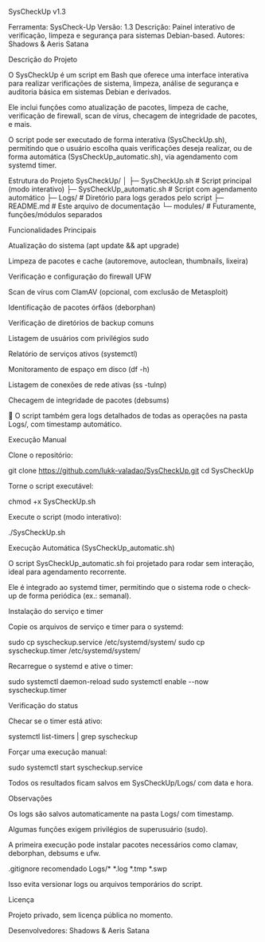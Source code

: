 SysCheckUp v1.3

Ferramenta: SysCheck-Up
Versão: 1.3
Descrição: Painel interativo de verificação, limpeza e segurança para sistemas Debian-based.
Autores: Shadows & Aeris Satana

Descrição do Projeto

O SysCheckUp é um script em Bash que oferece uma interface interativa para realizar verificações de sistema, limpeza, análise de segurança e auditoria básica em sistemas Debian e derivados.

Ele inclui funções como atualização de pacotes, limpeza de cache, verificação de firewall, scan de vírus, checagem de integridade de pacotes, e mais.

O script pode ser executado de forma interativa (SysCheckUp.sh), permitindo que o usuário escolha quais verificações deseja realizar, ou de forma automática (SysCheckUp_automatic.sh), via agendamento com systemd timer.

Estrutura do Projeto
SysCheckUp/
│
├─ SysCheckUp.sh            # Script principal (modo interativo)
├─ SysCheckUp_automatic.sh  # Script com agendamento automático
├─ Logs/                    # Diretório para logs gerados pelo script
├─ README.md                # Este arquivo de documentação
└─ modules/                 # Futuramente, funções/módulos separados

Funcionalidades Principais

Atualização do sistema (apt update && apt upgrade)

Limpeza de pacotes e cache (autoremove, autoclean, thumbnails, lixeira)

Verificação e configuração do firewall UFW

Scan de vírus com ClamAV (opcional, com exclusão de Metasploit)

Identificação de pacotes órfãos (deborphan)

Verificação de diretórios de backup comuns

Listagem de usuários com privilégios sudo

Relatório de serviços ativos (systemctl)

Monitoramento de espaço em disco (df -h)

Listagem de conexões de rede ativas (ss -tulnp)

Checagem de integridade de pacotes (debsums)

📌 O script também gera logs detalhados de todas as operações na pasta Logs/, com timestamp automático.

Execução Manual

Clone o repositório:

git clone https://github.com/lukk-valadao/SysCheckUp.git
cd SysCheckUp


Torne o script executável:

chmod +x SysCheckUp.sh


Execute o script (modo interativo):

./SysCheckUp.sh

Execução Automática (SysCheckUp_automatic.sh)

O script SysCheckUp_automatic.sh foi projetado para rodar sem interação, ideal para agendamento recorrente.

Ele é integrado ao systemd timer, permitindo que o sistema rode o check-up de forma periódica (ex.: semanal).

Instalação do serviço e timer

Copie os arquivos de serviço e timer para o systemd:

sudo cp syscheckup.service /etc/systemd/system/
sudo cp syscheckup.timer /etc/systemd/system/


Recarregue o systemd e ative o timer:

sudo systemctl daemon-reload
sudo systemctl enable --now syscheckup.timer

Verificação do status

Checar se o timer está ativo:

systemctl list-timers | grep syscheckup


Forçar uma execução manual:

sudo systemctl start syscheckup.service


Todos os resultados ficam salvos em SysCheckUp/Logs/ com data e hora.

Observações

Os logs são salvos automaticamente na pasta Logs/ com timestamp.

Algumas funções exigem privilégios de superusuário (sudo).

A primeira execução pode instalar pacotes necessários como clamav, deborphan, debsums e ufw.

.gitignore recomendado
Logs/*
*.log
*.tmp
*.swp


Isso evita versionar logs ou arquivos temporários do script.

Licença

Projeto privado, sem licença pública no momento.

Desenvolvedores: Shadows & Aeris Satana
